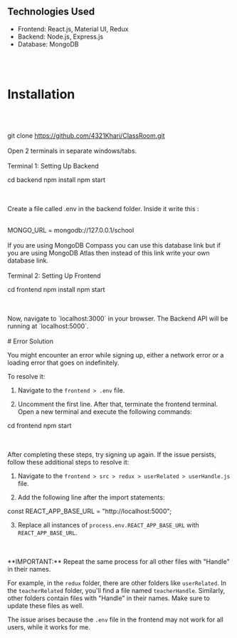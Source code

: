 ## Technologies Used

- Frontend: React.js, Material UI, Redux
- Backend: Node.js, Express.js
- Database: MongoDB

<br>
<br/>


# Installation
<br>
<br/>

git clone https://github.com/4321Khari/ClassRoom.git
<br>
<br/>
Open 2 terminals in separate windows/tabs.
<br>
<br/>
Terminal 1: Setting Up Backend 

cd backend
npm install
npm start

<br>
<br/>
Create a file called .env in the backend folder.
Inside it write this :
<br>
<br/>

MONGO_URL = mongodb://127.0.0.1/school
<br>
<br/>
If you are using MongoDB Compass you can use this database link but if you are using MongoDB Atlas then instead of this link write your own database link.
<br>
<br/>
Terminal 2: Setting Up Frontend

cd frontend
npm install
npm start

<br>
<br/>
Now, navigate to `localhost:3000` in your browser. 
The Backend API will be running at `localhost:5000`.
<br>
<br/>
# Error Solution

You might encounter an error while signing up, either a network error or a loading error that goes on indefinitely.

To resolve it:

1. Navigate to the `frontend > .env` file.

2. Uncomment the first line. After that, terminate the frontend terminal. Open a new terminal and execute the following commands:

cd frontend
npm start

<br>
<br/>
After completing these steps, try signing up again. If the issue persists, follow these additional steps to resolve it:

1. Navigate to the `frontend > src > redux > userRelated > userHandle.js` file.

2. Add the following line after the import statements:


const REACT_APP_BASE_URL = "http://localhost:5000";


3. Replace all instances of `process.env.REACT_APP_BASE_URL` with `REACT_APP_BASE_URL`.

<br>
<br/>
**IMPORTANT:** Repeat the same process for all other files with "Handle" in their names.

For example, in the `redux` folder, there are other folders like `userRelated`. In the `teacherRelated` folder, you'll find a file named `teacherHandle`. Similarly, other folders contain files with "Handle" in their names. Make sure to update these files as well.

The issue arises because the `.env` file in the frontend may not work for all users, while it works for me.


 
 
